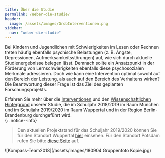 ```yaml
---
title: Über die Studie
permalink: /ueber-die-studie/
header:
  image: /assets/images/GrobInterventionen.png
sidebar:
  nav: "ueber-die-studie"
---
```


Bei Kindern und Jugendlichen mit Schwierigkeiten im Lesen oder Rechnen treten häufig ebenfalls psychische Belastungen (z. B. Ängste, Depressionen, Aufmerksamkeitsstörungen) auf, wie sich durch aktuelle Studienergebnisse belegen lässt.
Demnach sollte ein Ansatzpunkt in der Förderung von Lernschwierigkeiten ebenfalls diese psychosozialen Merkmale adressieren.
Doch wie kann eine Intervention optimal sowohl auf den Bereich der Leistung, als auch auf den Bereich des Verhaltens wirken?
Die Beantwortung dieser Frage ist das Ziel des geplanten Forschungsprojekts.

Erfahren Sie mehr über die [Interventionen](interventionen/) und den [Wissenschaftlichen Hintergrund](wissenschaftlicher-hintergrund/) unserer Studie, die im Schuljahr 2018/2019 im Raum München und im Schuljahr 2019/2020 im Raum Wuppertal und in der Region Berlin-Brandenburg durchgeführt wird.  
{: .notice--info}

>Den aktuellen Projektstand für das Schuljahr 2019/2020 können Sie für den Standort Wuppertal [hier](http://www.kompass-forschung.de/projektablauf/wuppertal/) einsehen. Für den Standort Potsdam rufen Sie bitte [diese Seite](http://www.kompass-forschung.de/projektablauf/berlin-brandenburg/) auf. 

![Kompass-Team2018](/assets/images/180904 Gruppenfoto Kopie.jpg)
    
